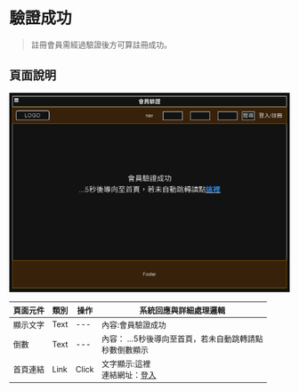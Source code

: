 # 驗證成功
> 註冊會員需經過驗證後方可算註冊成功。

## 頁面說明
![畫面示意](./asset/vertify-success.png)

|頁面元件|類別|操作|系統回應與詳細處理邏輯|
|---|---|---|---|
|顯示文字|Text| ---| 內容:會員驗證成功|
|倒數|Text|---| 內容： ...5秒後導向至首頁，若未自動跳轉請點 <br>秒數倒數顯示 |
|首頁連結|Link|Click|文字顯示:這裡 <br> 連結網址：[登入](Pages/layout/account/login.md) |


